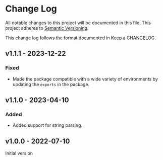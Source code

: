 # Change Log

All notable changes to this project will be documented in this file.
This project adheres to [Semantic Versioning].

This change log follows the format documented in [Keep a CHANGELOG].

[semantic versioning]: http://semver.org/
[keep a changelog]: http://keepachangelog.com/

## v1.1.1 - 2023-12-22

### Fixed

- Made the package compatible with a wide variety of environments by updating the `exports` in the package.

## v1.1.0 - 2023-04-10

### Added

- Added support for string parsing.

## v1.0.0 - 2022-07-10

Initial version
